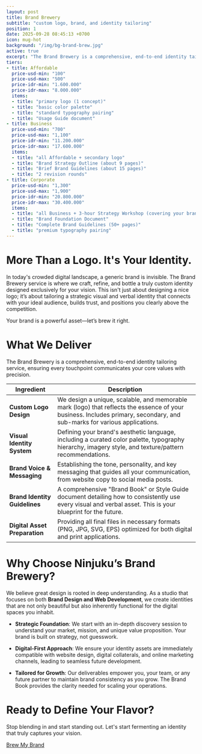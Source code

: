 ```yaml
---
layout: post
title: Brand Brewery
subtitle: "custom logo, brand, and identity tailoring"
position: 1
date: 2025-09-28 08:45:13 +0700
icon: mug-hot
background: "/img/bg-brand-brew.jpg"
active: true
excerpt: "The Brand Brewery is a comprehensive, end-to-end identity tailoring service, ensuring every touchpoint communicates your core values with precision."
tiers:
- title: Affordable
  price-usd-min: "100"
  price-usd-max: "500"
  price-idr-min: "1.600.000"
  price-idr-max: "8.000.000"
  items:
  - title: "primary logo (1 concept)"
  - title: "basic color palette"
  - title: "standard typography pairing"
  - title: "Usage Guide document"
- title: Business
  price-usd-min: "700"
  price-usd-max: "1,100"
  price-idr-min: "11.200.000"
  price-idr-max: "17.600.000"
  items:
  - title: "all Affordable + secondary logo"
  - title: "Brand Strategy Outline (about 9 pages)"
  - title: "Brief Brand Guidelines (about 15 pages)"
  - title: "2 revision rounds"
- title: Corporate
  price-usd-min: "1,300"
  price-usd-max: "1,900"
  price-idr-min: "20.800.000"
  price-idr-max: "30.400.000"
  items:
  - title: "all Business + 3-hour Strategy Workshop (covering your brand's visual, verbal, value, and vibe identities)"
  - title: "Brand Foundation Document"
  - title: "Complete Brand Guidelines (50+ pages)"
  - title: "premium typography pairing"
---
```

# More Than a Logo. It's Your Identity.

In today's crowded digital landscape, a generic brand is invisible. The Brand Brewery service is where we craft, refine, and bottle a truly custom identity designed exclusively for your vision. This isn't just about designing a nice logo; it’s about tailoring a strategic visual and verbal identity that connects with your ideal audience, builds trust, and positions you clearly above the competition.

Your brand is a powerful asset—let’s brew it right.

# What We Deliver
The Brand Brewery is a comprehensive, end-to-end identity tailoring service, ensuring every touchpoint communicates your core values with precision.

| Ingredient | Description |
| ------------ | ----------------------------------------------- |
| **Custom Logo Design** | We design a unique, scalable, and memorable mark (logo) that reflects the essence of your business. Includes primary, secondary, and sub-marks for various applications. |
| **Visual Identity System** | Defining your brand's aesthetic language, including a curated color palette, typography hierarchy, imagery style, and texture/pattern recommendations. |
| **Brand Voice & Messaging** | Establishing the tone, personality, and key messaging that guides all your communication, from website copy to social media posts. |
| **Brand Identity Guidelines** | A comprehensive "Brand Book" or Style Guide document detailing how to consistently use every visual and verbal asset. This is your blueprint for the future. |
| **Digital Asset Preparation** | Providing all final files in necessary formats (PNG, JPG, SVG, EPS) optimized for both digital and print applications. |

# Why Choose Ninjuku’s Brand Brewery?

We believe great design is rooted in deep understanding. As a studio that focuses on both **Brand Design and Web Development**, we create identities that are not only beautiful but also inherently functional for the digital spaces you inhabit.

- **Strategic Foundation**: We start with an in-depth discovery session to understand your market, mission, and unique value proposition. Your brand is built on strategy, not guesswork.

- **Digital-First Approach**: We ensure your identity assets are immediately compatible with website design, digital collaterals, and online marketing channels, leading to seamless future development.

- **Tailored for Growth**: Our deliverables empower you, your team, or any future partner to maintain brand consistency as you grow. The Brand Book provides the clarity needed for scaling your operations.

# Ready to Define Your Flavor?

Stop blending in and start standing out. Let's start fermenting an identity that truly captures your vision.

<a class="btn btn-primary" href="https://wa.me/{{ site.phone }}?text={{ site.message }}">Brew My Brand</a>